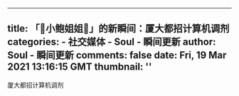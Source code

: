 
---
title: 「🎈小鲍姐姐🎈」的新瞬间：厦大都招计算机调剂
categories: 
    - 社交媒体
    - Soul - 瞬间更新
author: Soul - 瞬间更新
comments: false
date: Fri, 19 Mar 2021 13:16:15 GMT
thumbnail: ''
---

<div>   
厦大都招计算机调剂  
</div>
            